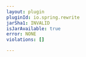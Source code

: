 ```yaml
---
layout: plugin
pluginId: io.spring.rewrite
jarSha1: INVALID
isJarAvailable: true
error: NONE
violations: []

---
```

